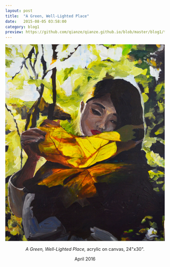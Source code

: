 ```yaml
---
layout: post
title:  "A Green, Well-Lighted Place"
date:   2015-08-05 03:58:00
category: blog1
preview: https://github.com/qianze/qianze.github.io/blob/master/blog1/thumbnails/A%20Green,%20Well-Lighted%20Place.JPG?raw=true
---
```

<center>
<img src ="https://github.com/qianze/qianze.github.io/blob/master/blog1/images/A%20Green,%20Well-Lighted%20Place.JPG?raw=true"><br>

<i>A Green, Well-Lighted Place,</i> acrylic on canvas, 24"x30".

April 2016
</center>
